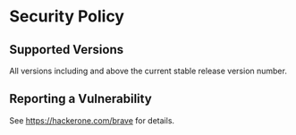 # Security Policy

## Supported Versions

All versions including and above the current stable release version number.

## Reporting a Vulnerability

See https://hackerone.com/brave for details.
